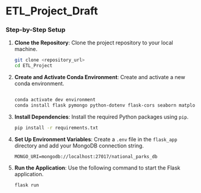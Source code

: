 # ETL_Project_Draft

### Step-by-Step Setup

1. **Clone the Repository**: Clone the project repository to your local machine.

    ```bash
    git clone <repository_url>
    cd ETL_Project
    ```

2. **Create and Activate Conda Environment**: Create and activate a new conda environment.

    ```bash
   
    conda activate dev environment
    conda install flask pymongo python-dotenv flask-cors seaborn matplotlib pandas
    ```

3. **Install Dependencies**: Install the required Python packages using `pip`.

    ```bash
    pip install -r requirements.txt
    ```

4. **Set Up Environment Variables**: Create a `.env` file in the `flask_app` directory and add your MongoDB connection string.

    ```env
    MONGO_URI=mongodb://localhost:27017/national_parks_db
    ```

5. **Run the Application**: Use the following command to start the Flask application.

    ```bash
    flask run
    ```